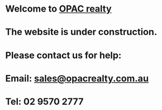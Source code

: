 # Welcome to [OPAC realty](www.opacrealty.com.au)
# The website is under construction.
# Please contact us for help:
# Email: <sales@opacrealty.com.au>
# Tel: 02 9570 2777
